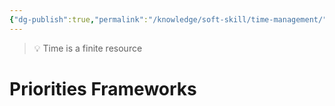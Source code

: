 ```yaml
---
{"dg-publish":true,"permalink":"/knowledge/soft-skill/time-management/","dgPassFrontmatter":true}
---
```


> 💡 Time is a finite resource

# Priorities Frameworks
